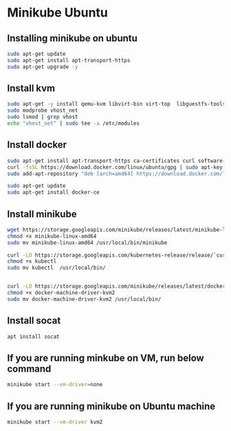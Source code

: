 # Minikube Ubuntu


## Installing minikube on ubuntu

```bash
sudo apt-get update
sudo apt-get install apt-transport-https
sudo apt-get upgrade -y
```


## Install kvm

```bash
sudo apt-get -y install qemu-kvm libvirt-bin virt-top  libguestfs-tools virtinst bridge-utils
sudo modprobe vhost_net
sudo lsmod | grep vhost
echo "vhost_net" | sudo tee -a /etc/modules
```


## Install docker

```bash
sudo apt-get install apt-transport-https ca-certificates curl software-properties-common
curl -fsSL https://download.docker.com/linux/ubuntu/gpg | sudo apt-key add -
sudo add-apt-repository "deb [arch=amd64] https://download.docker.com/linux/ubuntu $(lsb_release -cs) stable"

sudo apt-get update
sudo apt-get install docker-ce
```


## Install minikube

```bash
wget https://storage.googleapis.com/minikube/releases/latest/minikube-linux-amd64
chmod +x minikube-linux-amd64
sudo mv minikube-linux-amd64 /usr/local/bin/minikube

curl -LO https://storage.googleapis.com/kubernetes-release/release/`curl -s https://storage.googleapis.com/kubernetes-release/release/stable.txt`/bin/linux/amd64/kubectl
chmod +x kubectl
sudo mv kubectl  /usr/local/bin/


curl -LO https://storage.googleapis.com/minikube/releases/latest/docker-machine-driver-kvm2
chmod +x docker-machine-driver-kvm2
sudo mv docker-machine-driver-kvm2 /usr/local/bin/
```

## Install socat
```bash
apt install socat
```

## If you are running minkube on VM, run below command

```bash
minikube start --vm-driver=none
```


## If you are running minikube on Ubuntu machine

```bash
minikube start --vm-driver kvm2
```

